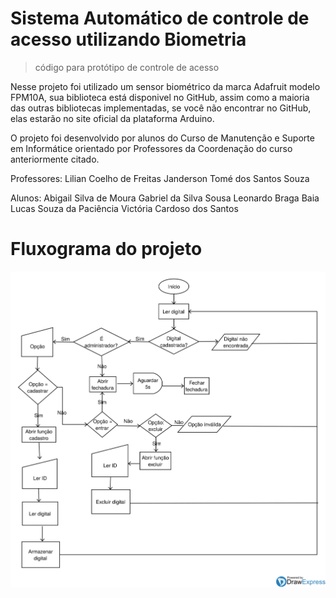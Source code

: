 # Sistema Automático de controle de acesso utilizando Biometria
>código para protótipo de controle de acesso

Nesse projeto foi utilizado um sensor biométrico da marca Adafruit modelo FPM10A, sua biblioteca está disponivel no GitHub, assim como a maioria das outras bibliotecas implementadas, se você não encontrar no GitHub, elas estarão no site oficial da plataforma Arduino.

O projeto foi desenvolvido por alunos do Curso de Manutenção e Suporte em Informátice orientado por Professores da Coordenação do curso
anteriormente citado.

Professores:
Lilian Coelho de Freitas
Janderson Tomé dos Santos Souza

Alunos:
Abigail Silva de Moura
Gabriel da Silva Sousa
Leonardo Braga Baia
Lucas Souza da Paciência
Victória Cardoso dos Santos

# Fluxograma do projeto

![](https://github.com/gabriel-dasilvasousa/fechadura-sensorbiometrico/blob/master/Fluxo_projetointegrador.svg)
